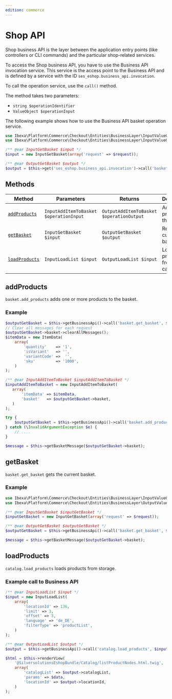 ```yaml
---
edition: commerce
---
```


# Shop API

Shop business API is the layer between the application entry points (like controllers or CLI commands) and the particular shop-related services.

To access the Shop business API, you have to use the Business API invocation service.
This service is the access point to the Business API and is defined by a service with the ID `ses_eshop.business_api.invocation`.

To call the operation service, use the `call()` method.

The method takes two parameters:

- `string $operationIdentifier`
- `ValueObject $operationInput`

The following example shows how to use the Business API basket operation service.

``` php
use Ibexa\Platform\Commerce\Checkout\Entities\BusinessLayer\InputValueObjects\GetBasket as InputGetBasket;
use Ibexa\Platform\Commerce\Checkout\Entities\BusinessLayer\InputValueObjects\GetBasket as OutputGetBasket;

/** @var InputGetBasket $input */
$input = new InputGetBasket(array('request' => $request));

/** @var OutputGetBasket $output */
$output = $this->get('ses_eshop.business_api.invocation')->call('basket.get_basket', $input);
```

## Methods

| Method | Parameters  | Returns    | Description  | Operation identifier |
| ------ | ----------- | ---------- | -------- | -------------------- |
| [`addProducts`](#addproducts) | `InputAddItemToBasket $operationInput` | `OutputAddItemToBasket $operationOutput` | Adds products to the basket. | `basket.add_products` |
| [`getBasket`](#getbasket) | `InputGetBasket $input` | `OutputGetBasket $output` | Returns current basket. | `basket.get_basket` |
| [`loadProducts`](#loadproducts) | `InputLoadList $input` | `OutputLoadList $input` | Loads products from catalog. | `catalog.load_products` |

## addProducts

`basket.add_products` adds one or more products to the basket.

### Example

``` php
$outputGetBasket = $this->getBusinessApi()->call('basket.get_basket', $inputGetBasket);
// Clear all messages for each request
$outputGetBasket->basket->clearAllMessages();
$itemData = new ItemData(
    array(
        'quantity'    => '1',
        'isVariant'   => '',
        'variantCode' =>  '',
        'sku'         => '1000',
    )
);

/** @var InputAddItemToBasket $inputAddItemToBasket */
$inputAddItemToBasket = new InputAddItemToBasket(
   array(
       'itemData' => $itemData,
       'basket'   => $outputGetBasket->basket,
   )
);

try {
    $outputGetBasket = $this->getBusinessApi()->call('basket.add_products', $inputAddItemToBasket);
} catch (\InvalidArgumentException $e) {
    // ....
}

$message = $this->getBasketMessage($outputGetBasket->basket);
```

## getBasket

`basket.get_basket` gets the current basket.

### Example

``` php
use Ibexa\Platform\Commerce\Checkout\Entities\BusinessLayer\InputValueObjects\GetBasket as InputGetBasket;
use Ibexa\Platform\Commerce\Checkout\Entities\BusinessLayer\OutputValueObjects\GetBasket as OutputGetBasket;

/** @var InputGetBasket $inputGetBasket */
$inputGetBasket = new InputGetBasket(array('request' => $request));

/** @var OutputGetBasket $outputGetBasket */
$outputGetBasket = $this->getBusinessApi()->call('basket.get_basket', $inputGetBasket);

$message = $this->getBasketMessage($outputGetBasket->basket);
```

## loadProducts

`catalog.load_products` loads products from storage.

### Example call to Business API

``` php
/** @var InputLoadList $input */
$input = new InputLoadList(
    array(
        'locationId' => 136,
        'limit' => 3,
        'offset' => 3,
        'language' => 'de_DE',
        'filterType' => 'productList',
    )
);

/** @var OutputLoadList $output */
$output = $this->getBusinessApi()->call('catalog.load_products', $input);

$html = $this->renderView(
    '@SilversolutionsEshopBundle/Catalog/listProductNodes.html.twig',
    array(
        'catalogList' => $output->catalogList,
        'params' => $data,
        'locationId' => $output->locationId,
    )
);
```
